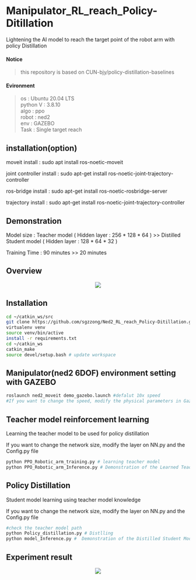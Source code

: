 # Manipulator_RL_reach_Policy-Ditillation
Lightening the AI model to reach the target point of the robot arm with policy Distillation

#### Notice
>this repository is based on CUN-bjy/policy-distillation-baselines

#### Evironment
>os : Ubuntu 20.04 LTS<br/>
>python V : 3.8.10<br/>
>algo : ppo<br/>
>robot : ned2<br/>
>env : GAZEBO<br/>
>Task : Single target reach

## installation(option)
  moveit install : sudo apt install ros-noetic-moveit

  joint controller install : sudo apt-get install ros-noetic-joint-trajectory-controller

  ros-bridge install : sudo apt-get install ros-noetic-rosbridge-server

  trajectory install : sudo apt-get install ros-noetic-joint-trajectory-controller

## Demonstration
Model size : Teacher model ( Hidden layer : 256 * 128 * 64 ) >> Distilled Student model ( Hidden layer : 128 * 64 * 32 )

Training Time : 90 minutes >> 20 minutes

## Overview
<div align="center">
  <img src="https://github.com/sgzzong/Ned2_RL_reach_Policy-Ditillation/assets/86835751/15bff64d-5b06-407f-8641-da0caa9d2e78">
</div>

## Installation
  ```bash
  cd ~/catkin_ws/src
  git clone https://github.com/sgzzong/Ned2_RL_reach_Policy-Ditillation.git
  virtualenv venv
  source venv/bin/active
  install -r requirements.txt
  cd ~/catkin_ws
  catkin_make
  source devel/setup.bash # update workspace
  ```

## Manipulator(ned2 6DOF) environment setting with GAZEBO
```bash
roslaunch ned2_moveit demo_gazebo.launch #defalut 10x speed
#If you want to change the speed, modify the physical parameters in Gazebo
```
## Teacher model reinforcement learning
Learning the teacher model to be used for policy distillation

If you want to change the network size, modify the layer on NN.py and the Config.py file
```bash
python PPO_Robotic_arm_training.py # learning teacher model
python PPO_Robotic_arm_Inference.py # Demonstration of the Learned Teacher Model
```

## Policy Distillation
Student model learning using teacher model knowledge

If you want to change the network size, modify the layer on NN.py and the Config.py file

```bash
#check the teacher model path
python Policy_distillation.py # Distlling
python model_Inference.py #  Demonstration of the Distilled Student Model
```
## Experiment result
<div align="center">
  <img src="https://github.com/sgzzong/Manipulator_RL_reach_Policy-Ditillation/assets/86835751/ef7a1b23-c5e6-40bf-97b8-4978311be200">
</div>
